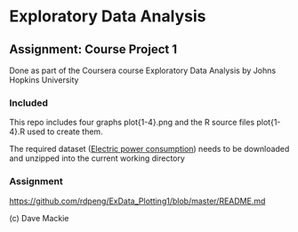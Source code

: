 # Exploratory Data Analysis

## Assignment: Course Project 1

Done as part of the Coursera course Exploratory Data Analysis
by Johns Hopkins University

### Included

This repo includes four graphs plot{1-4}.png and the R source files plot{1-4}.R used to create them.

The required dataset (<a href="https://d396qusza40orc.cloudfront.net/exdata%2Fdata%2Fhousehold_power_consumption.zip">Electric power consumption</a>) needs to be downloaded and unzipped into the current
working directory

### Assignment

https://github.com/rdpeng/ExData_Plotting1/blob/master/README.md

(c) Dave Mackie
